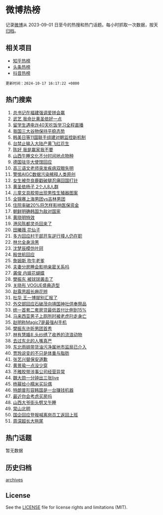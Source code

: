 # 微博热榜

记录[微博](https://www.weibo.com)从 2023-09-01 日至今的热搜和热门话题。每小时抓取一次数据，按天[归档](archives)。

## 相关项目

- [知乎热榜](https://github.com/hotarchive/zhihu)
- [头条热榜](https://github.com/hotarchive/toutiao)
- [抖音热榜](https://github.com/hotarchive/douyin)


`更新时间：2024-10-17 16:17:22 +0800`

## 热门搜索

1. [总书记在福建强调爱拼会赢](https://m.weibo.cn/search?containerid=100103type%3D1%26t%3D10%26q%3D%23%E6%80%BB%E4%B9%A6%E8%AE%B0%E5%9C%A8%E7%A6%8F%E5%BB%BA%E5%BC%BA%E8%B0%83%E7%88%B1%E6%8B%BC%E4%BC%9A%E8%B5%A2%23&stream_entry_id=51&isnewpage=1&extparam=seat%3D1%26pos%3D0%26dgr%3D0%26cate%3D10103%26q%3D%2523%25E6%2580%25BB%25E4%25B9%25A6%25E8%25AE%25B0%25E5%259C%25A8%25E7%25A6%258F%25E5%25BB%25BA%25E5%25BC%25BA%25E8%25B0%2583%25E7%2588%25B1%25E6%258B%25BC%25E4%25BC%259A%25E8%25B5%25A2%2523%26filter_type%3Drealtimehot%26stream_entry_id%3D51%26c_type%3D51%26display_time%3D1729153041%26pre_seqid%3D17291530415160383026915)
1. [武艺 我命比黄圣依好一点](https://m.weibo.cn/search?containerid=100103type%3D1%26t%3D10%26q%3D%E6%AD%A6%E8%89%BA+%E6%88%91%E5%91%BD%E6%AF%94%E9%BB%84%E5%9C%A3%E4%BE%9D%E5%A5%BD%E4%B8%80%E7%82%B9&stream_entry_id=31&isnewpage=1&extparam=seat%3D1%26cate%3D5001%26lcate%3D5001%26band_rank%3D1%26stream_entry_id%3D31%26pos%3D0%26dgr%3D0%26realpos%3D1%26q%3D%25E6%25AD%25A6%25E8%2589%25BA%2520%25E6%2588%2591%25E5%2591%25BD%25E6%25AF%2594%25E9%25BB%2584%25E5%259C%25A3%25E4%25BE%259D%25E5%25A5%25BD%25E4%25B8%2580%25E7%2582%25B9%26filter_type%3Drealtimehot%26flag%3D1%26c_type%3D31%26display_time%3D1729153041%26pre_seqid%3D17291530415160383026915)
1. [留学生遇电诈40天吃饭学习全程直播](https://m.weibo.cn/search?containerid=100103type%3D1%26t%3D10%26q%3D%23%E7%95%99%E5%AD%A6%E7%94%9F%E9%81%87%E7%94%B5%E8%AF%8840%E5%A4%A9%E5%90%83%E9%A5%AD%E5%AD%A6%E4%B9%A0%E5%85%A8%E7%A8%8B%E7%9B%B4%E6%92%AD%23&stream_entry_id=31&isnewpage=1&extparam=seat%3D1%26cate%3D5001%26lcate%3D5001%26band_rank%3D2%26stream_entry_id%3D31%26pos%3D1%26dgr%3D0%26realpos%3D2%26q%3D%2523%25E7%2595%2599%25E5%25AD%25A6%25E7%2594%259F%25E9%2581%2587%25E7%2594%25B5%25E8%25AF%258840%25E5%25A4%25A9%25E5%2590%2583%25E9%25A5%25AD%25E5%25AD%25A6%25E4%25B9%25A0%25E5%2585%25A8%25E7%25A8%258B%25E7%259B%25B4%25E6%2592%25AD%2523%26filter_type%3Drealtimehot%26flag%3D1%26c_type%3D31%26display_time%3D1729153041%26pre_seqid%3D17291530415160383026915)
1. [我国三大谷物保持平稳态势](https://m.weibo.cn/search?containerid=100103type%3D1%26t%3D10%26q%3D%23%E6%88%91%E5%9B%BD%E4%B8%89%E5%A4%A7%E8%B0%B7%E7%89%A9%E4%BF%9D%E6%8C%81%E5%B9%B3%E7%A8%B3%E6%80%81%E5%8A%BF%23&stream_entry_id=31&isnewpage=1&extparam=seat%3D1%26cate%3D5001%26lcate%3D5001%26band_rank%3D3%26stream_entry_id%3D31%26pos%3D2%26dgr%3D0%26realpos%3D3%26q%3D%2523%25E6%2588%2591%25E5%259B%25BD%25E4%25B8%2589%25E5%25A4%25A7%25E8%25B0%25B7%25E7%2589%25A9%25E4%25BF%259D%25E6%258C%2581%25E5%25B9%25B3%25E7%25A8%25B3%25E6%2580%2581%25E5%258A%25BF%2523%26filter_type%3Drealtimehot%26flag%3D0%26c_type%3D31%26display_time%3D1729153041%26pre_seqid%3D17291530415160383026915)
1. [韩美日等11国联手组建对朝监控新机制](https://m.weibo.cn/search?containerid=100103type%3D1%26t%3D10%26q%3D%23%E9%9F%A9%E7%BE%8E%E6%97%A5%E7%AD%8911%E5%9B%BD%E8%81%94%E6%89%8B%E7%BB%84%E5%BB%BA%E5%AF%B9%E6%9C%9D%E7%9B%91%E6%8E%A7%E6%96%B0%E6%9C%BA%E5%88%B6%23&stream_entry_id=31&isnewpage=1&extparam=seat%3D1%26cate%3D5001%26lcate%3D5001%26band_rank%3D4%26stream_entry_id%3D31%26pos%3D3%26dgr%3D0%26realpos%3D4%26q%3D%2523%25E9%259F%25A9%25E7%25BE%258E%25E6%2597%25A5%25E7%25AD%258911%25E5%259B%25BD%25E8%2581%2594%25E6%2589%258B%25E7%25BB%2584%25E5%25BB%25BA%25E5%25AF%25B9%25E6%259C%259D%25E7%259B%2591%25E6%258E%25A7%25E6%2596%25B0%25E6%259C%25BA%25E5%2588%25B6%2523%26filter_type%3Drealtimehot%26flag%3D1%26c_type%3D31%26display_time%3D1729153041%26pre_seqid%3D17291530415160383026915)
1. [台禁止输入大陆产黄飞红花生](https://m.weibo.cn/search?containerid=100103type%3D1%26t%3D10%26q%3D%23%E5%8F%B0%E7%A6%81%E6%AD%A2%E8%BE%93%E5%85%A5%E5%A4%A7%E9%99%86%E4%BA%A7%E9%BB%84%E9%A3%9E%E7%BA%A2%E8%8A%B1%E7%94%9F%23&stream_entry_id=31&isnewpage=1&extparam=seat%3D1%26cate%3D5001%26lcate%3D5001%26band_rank%3D5%26stream_entry_id%3D31%26pos%3D4%26dgr%3D0%26realpos%3D5%26q%3D%2523%25E5%258F%25B0%25E7%25A6%2581%25E6%25AD%25A2%25E8%25BE%2593%25E5%2585%25A5%25E5%25A4%25A7%25E9%2599%2586%25E4%25BA%25A7%25E9%25BB%2584%25E9%25A3%259E%25E7%25BA%25A2%25E8%258A%25B1%25E7%2594%259F%2523%26filter_type%3Drealtimehot%26flag%3D2%26c_type%3D31%26display_time%3D1729153041%26pre_seqid%3D17291530415160383026915)
1. [陈好 我是赢家我不要](https://m.weibo.cn/search?containerid=100103type%3D1%26t%3D10%26q%3D%E9%99%88%E5%A5%BD+%E6%88%91%E6%98%AF%E8%B5%A2%E5%AE%B6%E6%88%91%E4%B8%8D%E8%A6%81&stream_entry_id=31&isnewpage=1&extparam=seat%3D1%26cate%3D5001%26lcate%3D5001%26band_rank%3D6%26stream_entry_id%3D31%26pos%3D5%26dgr%3D0%26realpos%3D6%26q%3D%25E9%2599%2588%25E5%25A5%25BD%2520%25E6%2588%2591%25E6%2598%25AF%25E8%25B5%25A2%25E5%25AE%25B6%25E6%2588%2591%25E4%25B8%258D%25E8%25A6%2581%26filter_type%3Drealtimehot%26flag%3D0%26c_type%3D31%26display_time%3D1729153041%26pre_seqid%3D17291530415160383026915)
1. [山西午睡文化不分时间地点物种](https://m.weibo.cn/search?containerid=100103type%3D1%26t%3D10%26q%3D%23%E5%B1%B1%E8%A5%BF%E5%8D%88%E7%9D%A1%E6%96%87%E5%8C%96%E4%B8%8D%E5%88%86%E6%97%B6%E9%97%B4%E5%9C%B0%E7%82%B9%E7%89%A9%E7%A7%8D%23&stream_entry_id=31&isnewpage=1&extparam=seat%3D1%26cate%3D5001%26lcate%3D5001%26band_rank%3D7%26stream_entry_id%3D31%26pos%3D6%26dgr%3D0%26realpos%3D7%26q%3D%2523%25E5%25B1%25B1%25E8%25A5%25BF%25E5%258D%2588%25E7%259D%25A1%25E6%2596%2587%25E5%258C%2596%25E4%25B8%258D%25E5%2588%2586%25E6%2597%25B6%25E9%2597%25B4%25E5%259C%25B0%25E7%2582%25B9%25E7%2589%25A9%25E7%25A7%258D%2523%26filter_type%3Drealtimehot%26flag%3D0%26c_type%3D31%26display_time%3D1729153041%26pre_seqid%3D17291530415160383026915)
1. [德国驻华大使馆回应](https://m.weibo.cn/search?containerid=100103type%3D1%26t%3D10%26q%3D%23%E5%BE%B7%E5%9B%BD%E9%A9%BB%E5%8D%8E%E5%A4%A7%E4%BD%BF%E9%A6%86%E5%9B%9E%E5%BA%94%23&stream_entry_id=31&isnewpage=1&extparam=seat%3D1%26cate%3D5001%26lcate%3D5001%26band_rank%3D8%26stream_entry_id%3D31%26pos%3D7%26dgr%3D0%26realpos%3D8%26q%3D%2523%25E5%25BE%25B7%25E5%259B%25BD%25E9%25A9%25BB%25E5%258D%258E%25E5%25A4%25A7%25E4%25BD%25BF%25E9%25A6%2586%25E5%259B%259E%25E5%25BA%2594%2523%26filter_type%3Drealtimehot%26flag%3D0%26c_type%3D31%26display_time%3D1729153041%26pre_seqid%3D17291530415160383026915)
1. [高三语文老师突发疾病双眼失明](https://m.weibo.cn/search?containerid=100103type%3D1%26t%3D10%26q%3D%23%E9%AB%98%E4%B8%89%E8%AF%AD%E6%96%87%E8%80%81%E5%B8%88%E7%AA%81%E5%8F%91%E7%96%BE%E7%97%85%E5%8F%8C%E7%9C%BC%E5%A4%B1%E6%98%8E%23&stream_entry_id=31&isnewpage=1&extparam=seat%3D1%26cate%3D5001%26lcate%3D5001%26band_rank%3D9%26stream_entry_id%3D31%26pos%3D8%26dgr%3D0%26realpos%3D9%26q%3D%2523%25E9%25AB%2598%25E4%25B8%2589%25E8%25AF%25AD%25E6%2596%2587%25E8%2580%2581%25E5%25B8%2588%25E7%25AA%2581%25E5%258F%2591%25E7%2596%25BE%25E7%2597%2585%25E5%258F%258C%25E7%259C%25BC%25E5%25A4%25B1%25E6%2598%258E%2523%26filter_type%3Drealtimehot%26flag%3D1%26c_type%3D31%26display_time%3D1729153041%26pre_seqid%3D17291530415160383026915)
1. [警惕AIGC数据污染稀释人类原创](https://m.weibo.cn/search?containerid=100103type%3D1%26t%3D10%26q%3D%23%E8%AD%A6%E6%83%95AIGC%E6%95%B0%E6%8D%AE%E6%B1%A1%E6%9F%93%E7%A8%80%E9%87%8A%E4%BA%BA%E7%B1%BB%E5%8E%9F%E5%88%9B%23&stream_entry_id=31&isnewpage=1&extparam=seat%3D1%26cate%3D5001%26lcate%3D5001%26band_rank%3D10%26stream_entry_id%3D31%26pos%3D9%26dgr%3D0%26realpos%3D10%26q%3D%2523%25E8%25AD%25A6%25E6%2583%2595AIGC%25E6%2595%25B0%25E6%258D%25AE%25E6%25B1%25A1%25E6%259F%2593%25E7%25A8%2580%25E9%2587%258A%25E4%25BA%25BA%25E7%25B1%25BB%25E5%258E%259F%25E5%2588%259B%2523%26filter_type%3Drealtimehot%26flag%3D1%26c_type%3D31%26display_time%3D1729153041%26pre_seqid%3D17291530415160383026915)
1. [女生被奈良鹿戳破腿忍痛回国打针](https://m.weibo.cn/search?containerid=100103type%3D1%26t%3D10%26q%3D%23%E5%A5%B3%E7%94%9F%E8%A2%AB%E5%A5%88%E8%89%AF%E9%B9%BF%E6%88%B3%E7%A0%B4%E8%85%BF%E5%BF%8D%E7%97%9B%E5%9B%9E%E5%9B%BD%E6%89%93%E9%92%88%23&stream_entry_id=31&isnewpage=1&extparam=seat%3D1%26cate%3D5001%26lcate%3D5001%26band_rank%3D11%26stream_entry_id%3D31%26pos%3D10%26dgr%3D0%26realpos%3D11%26q%3D%2523%25E5%25A5%25B3%25E7%2594%259F%25E8%25A2%25AB%25E5%25A5%2588%25E8%2589%25AF%25E9%25B9%25BF%25E6%2588%25B3%25E7%25A0%25B4%25E8%2585%25BF%25E5%25BF%258D%25E7%2597%259B%25E5%259B%259E%25E5%259B%25BD%25E6%2589%2593%25E9%2592%2588%2523%26filter_type%3Drealtimehot%26flag%3D2%26c_type%3D31%26display_time%3D1729153041%26pre_seqid%3D17291530415160383026915)
1. [黄圣依杨子 2个人8人群](https://m.weibo.cn/search?containerid=100103type%3D1%26t%3D10%26q%3D%E9%BB%84%E5%9C%A3%E4%BE%9D%E6%9D%A8%E5%AD%90+2%E4%B8%AA%E4%BA%BA8%E4%BA%BA%E7%BE%A4&stream_entry_id=31&isnewpage=1&extparam=seat%3D1%26cate%3D5001%26lcate%3D5001%26band_rank%3D12%26stream_entry_id%3D31%26pos%3D11%26dgr%3D0%26realpos%3D12%26q%3D%25E9%25BB%2584%25E5%259C%25A3%25E4%25BE%259D%25E6%259D%25A8%25E5%25AD%2590%25202%25E4%25B8%25AA%25E4%25BA%25BA8%25E4%25BA%25BA%25E7%25BE%25A4%26filter_type%3Drealtimehot%26flag%3D2%26c_type%3D31%26display_time%3D1729153041%26pre_seqid%3D17291530415160383026915)
1. [儿童文具胶带出现男性生殖器图案](https://m.weibo.cn/search?containerid=100103type%3D1%26t%3D10%26q%3D%23%E5%84%BF%E7%AB%A5%E6%96%87%E5%85%B7%E8%83%B6%E5%B8%A6%E5%87%BA%E7%8E%B0%E7%94%B7%E6%80%A7%E7%94%9F%E6%AE%96%E5%99%A8%E5%9B%BE%E6%A1%88%23&stream_entry_id=31&isnewpage=1&extparam=seat%3D1%26cate%3D5001%26lcate%3D5001%26band_rank%3D13%26stream_entry_id%3D31%26pos%3D12%26dgr%3D0%26realpos%3D13%26q%3D%2523%25E5%2584%25BF%25E7%25AB%25A5%25E6%2596%2587%25E5%2585%25B7%25E8%2583%25B6%25E5%25B8%25A6%25E5%2587%25BA%25E7%258E%25B0%25E7%2594%25B7%25E6%2580%25A7%25E7%2594%259F%25E6%25AE%2596%25E5%2599%25A8%25E5%259B%25BE%25E6%25A1%2588%2523%26filter_type%3Drealtimehot%26flag%3D2%26c_type%3D31%26display_time%3D1729153041%26pre_seqid%3D17291530415160383026915)
1. [全锦赛上海男团vs吉林男团](https://m.weibo.cn/search?containerid=100103type%3D1%26t%3D10%26q%3D%23%E5%85%A8%E9%94%A6%E8%B5%9B%E4%B8%8A%E6%B5%B7%E7%94%B7%E5%9B%A2vs%E5%90%89%E6%9E%97%E7%94%B7%E5%9B%A2%23&stream_entry_id=31&isnewpage=1&extparam=seat%3D1%26cate%3D5001%26lcate%3D5001%26band_rank%3D14%26stream_entry_id%3D31%26pos%3D13%26dgr%3D0%26realpos%3D14%26q%3D%2523%25E5%2585%25A8%25E9%2594%25A6%25E8%25B5%259B%25E4%25B8%258A%25E6%25B5%25B7%25E7%2594%25B7%25E5%259B%25A2vs%25E5%2590%2589%25E6%259E%2597%25E7%2594%25B7%25E5%259B%25A2%2523%26filter_type%3Drealtimehot%26flag%3D1%26c_type%3D31%26display_time%3D1729153041%26pre_seqid%3D17291530415160383026915)
1. [住院率破20%将怎样影响医保资金](https://m.weibo.cn/search?containerid=100103type%3D1%26t%3D10%26q%3D%23%E4%BD%8F%E9%99%A2%E7%8E%87%E7%A0%B420%25%E5%B0%86%E6%80%8E%E6%A0%B7%E5%BD%B1%E5%93%8D%E5%8C%BB%E4%BF%9D%E8%B5%84%E9%87%91%23&stream_entry_id=31&isnewpage=1&extparam=seat%3D1%26cate%3D5001%26lcate%3D5001%26band_rank%3D15%26stream_entry_id%3D31%26pos%3D14%26dgr%3D0%26realpos%3D15%26q%3D%2523%25E4%25BD%258F%25E9%2599%25A2%25E7%258E%2587%25E7%25A0%25B420%2525%25E5%25B0%2586%25E6%2580%258E%25E6%25A0%25B7%25E5%25BD%25B1%25E5%2593%258D%25E5%258C%25BB%25E4%25BF%259D%25E8%25B5%2584%25E9%2587%2591%2523%26filter_type%3Drealtimehot%26flag%3D1%26c_type%3D31%26display_time%3D1729153041%26pre_seqid%3D17291530415160383026915)
1. [朝鲜明确韩国为敌对国家](https://m.weibo.cn/search?containerid=100103type%3D1%26t%3D10%26q%3D%23%E6%9C%9D%E9%B2%9C%E6%98%8E%E7%A1%AE%E9%9F%A9%E5%9B%BD%E4%B8%BA%E6%95%8C%E5%AF%B9%E5%9B%BD%E5%AE%B6%23&stream_entry_id=31&isnewpage=1&extparam=seat%3D1%26cate%3D5001%26lcate%3D5001%26band_rank%3D16%26stream_entry_id%3D31%26pos%3D15%26dgr%3D0%26realpos%3D16%26q%3D%2523%25E6%259C%259D%25E9%25B2%259C%25E6%2598%258E%25E7%25A1%25AE%25E9%259F%25A9%25E5%259B%25BD%25E4%25B8%25BA%25E6%2595%258C%25E5%25AF%25B9%25E5%259B%25BD%25E5%25AE%25B6%2523%26filter_type%3Drealtimehot%26flag%3D0%26c_type%3D31%26display_time%3D1729153041%26pre_seqid%3D17291530415160383026915)
1. [黄晓明特效](https://m.weibo.cn/search?containerid=100103type%3D1%26t%3D10%26q%3D%E9%BB%84%E6%99%93%E6%98%8E%E7%89%B9%E6%95%88&stream_entry_id=31&isnewpage=1&extparam=seat%3D1%26cate%3D5001%26lcate%3D5001%26band_rank%3D17%26stream_entry_id%3D31%26pos%3D16%26dgr%3D0%26realpos%3D17%26q%3D%25E9%25BB%2584%25E6%2599%2593%25E6%2598%258E%25E7%2589%25B9%25E6%2595%2588%26filter_type%3Drealtimehot%26flag%3D1%26c_type%3D31%26display_time%3D1729153041%26pre_seqid%3D17291530415160383026915)
1. [港风陈都灵杀回来了](https://m.weibo.cn/search?containerid=100103type%3D1%26t%3D10%26q%3D%23%E6%B8%AF%E9%A3%8E%E9%99%88%E9%83%BD%E7%81%B5%E6%9D%80%E5%9B%9E%E6%9D%A5%E4%BA%86%23&stream_entry_id=31&isnewpage=1&extparam=seat%3D1%26cate%3D5001%26lcate%3D5001%26band_rank%3D18%26stream_entry_id%3D31%26pos%3D17%26dgr%3D0%26realpos%3D18%26q%3D%2523%25E6%25B8%25AF%25E9%25A3%258E%25E9%2599%2588%25E9%2583%25BD%25E7%2581%25B5%25E6%259D%2580%25E5%259B%259E%25E6%259D%25A5%25E4%25BA%2586%2523%26filter_type%3Drealtimehot%26flag%3D0%26c_type%3D31%26display_time%3D1729153041%26pre_seqid%3D17291530415160383026915)
1. [田曦薇 花仙子](https://m.weibo.cn/search?containerid=100103type%3D1%26t%3D10%26q%3D%E7%94%B0%E6%9B%A6%E8%96%87+%E8%8A%B1%E4%BB%99%E5%AD%90&stream_entry_id=31&isnewpage=1&extparam=seat%3D1%26cate%3D5001%26lcate%3D5001%26band_rank%3D19%26stream_entry_id%3D31%26pos%3D18%26dgr%3D0%26realpos%3D19%26q%3D%25E7%2594%25B0%25E6%259B%25A6%25E8%2596%2587%2520%25E8%258A%25B1%25E4%25BB%2599%25E5%25AD%2590%26filter_type%3Drealtimehot%26flag%3D0%26c_type%3D31%26display_time%3D1729153041%26pre_seqid%3D17291530415160383026915)
1. [多方回应村干部开车逆行撞人仍在职](https://m.weibo.cn/search?containerid=100103type%3D1%26t%3D10%26q%3D%23%E5%A4%9A%E6%96%B9%E5%9B%9E%E5%BA%94%E6%9D%91%E5%B9%B2%E9%83%A8%E5%BC%80%E8%BD%A6%E9%80%86%E8%A1%8C%E6%92%9E%E4%BA%BA%E4%BB%8D%E5%9C%A8%E8%81%8C%23&stream_entry_id=31&isnewpage=1&extparam=seat%3D1%26cate%3D5001%26lcate%3D5001%26band_rank%3D20%26stream_entry_id%3D31%26pos%3D19%26dgr%3D0%26realpos%3D20%26q%3D%2523%25E5%25A4%259A%25E6%2596%25B9%25E5%259B%259E%25E5%25BA%2594%25E6%259D%2591%25E5%25B9%25B2%25E9%2583%25A8%25E5%25BC%2580%25E8%25BD%25A6%25E9%2580%2586%25E8%25A1%258C%25E6%2592%259E%25E4%25BA%25BA%25E4%25BB%258D%25E5%259C%25A8%25E8%2581%258C%2523%26filter_type%3Drealtimehot%26flag%3D1%26c_type%3D31%26display_time%3D1729153041%26pre_seqid%3D17291530415160383026915)
1. [林允全身涂黑](https://m.weibo.cn/search?containerid=100103type%3D1%26t%3D10%26q%3D%23%E6%9E%97%E5%85%81%E5%85%A8%E8%BA%AB%E6%B6%82%E9%BB%91%23&stream_entry_id=31&isnewpage=1&extparam=seat%3D1%26cate%3D5001%26lcate%3D5001%26band_rank%3D21%26stream_entry_id%3D31%26pos%3D20%26dgr%3D0%26realpos%3D21%26q%3D%2523%25E6%259E%2597%25E5%2585%2581%25E5%2585%25A8%25E8%25BA%25AB%25E6%25B6%2582%25E9%25BB%2591%2523%26filter_type%3Drealtimehot%26flag%3D2%26c_type%3D31%26display_time%3D1729153041%26pre_seqid%3D17291530415160383026915)
1. [沈梦辰模仿叶珂](https://m.weibo.cn/search?containerid=100103type%3D1%26t%3D10%26q%3D%23%E6%B2%88%E6%A2%A6%E8%BE%B0%E6%A8%A1%E4%BB%BF%E5%8F%B6%E7%8F%82%23&stream_entry_id=31&isnewpage=1&extparam=seat%3D1%26cate%3D5001%26lcate%3D5001%26band_rank%3D22%26stream_entry_id%3D31%26pos%3D21%26dgr%3D0%26realpos%3D22%26q%3D%2523%25E6%25B2%2588%25E6%25A2%25A6%25E8%25BE%25B0%25E6%25A8%25A1%25E4%25BB%25BF%25E5%258F%25B6%25E7%258F%2582%2523%26filter_type%3Drealtimehot%26flag%3D2%26c_type%3D31%26display_time%3D1729153041%26pre_seqid%3D17291530415160383026915)
1. [殷世航回应](https://m.weibo.cn/search?containerid=100103type%3D1%26t%3D10%26q%3D%E6%AE%B7%E4%B8%96%E8%88%AA%E5%9B%9E%E5%BA%94&stream_entry_id=31&isnewpage=1&extparam=seat%3D1%26cate%3D5001%26lcate%3D5001%26band_rank%3D23%26stream_entry_id%3D31%26pos%3D22%26dgr%3D0%26realpos%3D23%26q%3D%25E6%25AE%25B7%25E4%25B8%2596%25E8%2588%25AA%25E5%259B%259E%25E5%25BA%2594%26filter_type%3Drealtimehot%26flag%3D0%26c_type%3D31%26display_time%3D1729153041%26pre_seqid%3D17291530415160383026915)
1. [詹姆斯 吹牛老爹](https://m.weibo.cn/search?containerid=100103type%3D1%26t%3D10%26q%3D%E8%A9%B9%E5%A7%86%E6%96%AF+%E5%90%B9%E7%89%9B%E8%80%81%E7%88%B9&stream_entry_id=31&isnewpage=1&extparam=seat%3D1%26cate%3D5001%26lcate%3D5001%26band_rank%3D24%26stream_entry_id%3D31%26pos%3D23%26dgr%3D0%26realpos%3D24%26q%3D%25E8%25A9%25B9%25E5%25A7%2586%25E6%2596%25AF%2520%25E5%2590%25B9%25E7%2589%259B%25E8%2580%2581%25E7%2588%25B9%26filter_type%3Drealtimehot%26flag%3D0%26c_type%3D31%26display_time%3D1729153041%26pre_seqid%3D17291530415160383026915)
1. [夫妻分房睡会影响亲密关系吗](https://m.weibo.cn/search?containerid=100103type%3D1%26t%3D10%26q%3D%E5%A4%AB%E5%A6%BB%E5%88%86%E6%88%BF%E7%9D%A1%E4%BC%9A%E5%BD%B1%E5%93%8D%E4%BA%B2%E5%AF%86%E5%85%B3%E7%B3%BB%E5%90%97&stream_entry_id=31&isnewpage=1&extparam=seat%3D1%26cate%3D5001%26lcate%3D5001%26band_rank%3D25%26stream_entry_id%3D31%26pos%3D24%26dgr%3D0%26realpos%3D25%26q%3D%25E5%25A4%25AB%25E5%25A6%25BB%25E5%2588%2586%25E6%2588%25BF%25E7%259D%25A1%25E4%25BC%259A%25E5%25BD%25B1%25E5%2593%258D%25E4%25BA%25B2%25E5%25AF%2586%25E5%2585%25B3%25E7%25B3%25BB%25E5%2590%2597%26filter_type%3Drealtimehot%26flag%3D1%26c_type%3D31%26display_time%3D1729153041%26pre_seqid%3D17291530415160383026915)
1. [龚俊 内娱花蝴蝶](https://m.weibo.cn/search?containerid=100103type%3D1%26t%3D10%26q%3D%E9%BE%9A%E4%BF%8A+%E5%86%85%E5%A8%B1%E8%8A%B1%E8%9D%B4%E8%9D%B6&stream_entry_id=31&isnewpage=1&extparam=seat%3D1%26cate%3D5001%26lcate%3D5001%26band_rank%3D26%26stream_entry_id%3D31%26pos%3D25%26dgr%3D0%26realpos%3D26%26q%3D%25E9%25BE%259A%25E4%25BF%258A%2520%25E5%2586%2585%25E5%25A8%25B1%25E8%258A%25B1%25E8%259D%25B4%25E8%259D%25B6%26filter_type%3Drealtimehot%26flag%3D1%26c_type%3D31%26display_time%3D1729153041%26pre_seqid%3D17291530415160383026915)
1. [樊振东 被球球袭击了](https://m.weibo.cn/search?containerid=100103type%3D1%26t%3D10%26q%3D%E6%A8%8A%E6%8C%AF%E4%B8%9C+%E8%A2%AB%E7%90%83%E7%90%83%E8%A2%AD%E5%87%BB%E4%BA%86&stream_entry_id=31&isnewpage=1&extparam=seat%3D1%26cate%3D5001%26lcate%3D5001%26band_rank%3D27%26stream_entry_id%3D31%26pos%3D26%26dgr%3D0%26realpos%3D27%26q%3D%25E6%25A8%258A%25E6%258C%25AF%25E4%25B8%259C%2520%25E8%25A2%25AB%25E7%2590%2583%25E7%2590%2583%25E8%25A2%25AD%25E5%2587%25BB%25E4%25BA%2586%26filter_type%3Drealtimehot%26flag%3D1%26c_type%3D31%26display_time%3D1729153041%26pre_seqid%3D17291530415160383026915)
1. [关晓彤 VOGUE盛典造型](https://m.weibo.cn/search?containerid=100103type%3D1%26t%3D10%26q%3D%E5%85%B3%E6%99%93%E5%BD%A4+VOGUE%E7%9B%9B%E5%85%B8%E9%80%A0%E5%9E%8B&stream_entry_id=31&isnewpage=1&extparam=seat%3D1%26cate%3D5001%26lcate%3D5001%26band_rank%3D28%26stream_entry_id%3D31%26pos%3D27%26dgr%3D0%26realpos%3D28%26q%3D%25E5%2585%25B3%25E6%2599%2593%25E5%25BD%25A4%2520VOGUE%25E7%259B%259B%25E5%2585%25B8%25E9%2580%25A0%25E5%259E%258B%26filter_type%3Drealtimehot%26flag%3D1%26c_type%3D31%26display_time%3D1729153041%26pre_seqid%3D17291530415160383026915)
1. [赵露思超长麻花辫](https://m.weibo.cn/search?containerid=100103type%3D1%26t%3D10%26q%3D%23%E8%B5%B5%E9%9C%B2%E6%80%9D%E8%B6%85%E9%95%BF%E9%BA%BB%E8%8A%B1%E8%BE%AB%23&stream_entry_id=31&isnewpage=1&extparam=seat%3D1%26cate%3D5001%26lcate%3D5001%26band_rank%3D29%26stream_entry_id%3D31%26pos%3D28%26dgr%3D0%26realpos%3D29%26q%3D%2523%25E8%25B5%25B5%25E9%259C%25B2%25E6%2580%259D%25E8%25B6%2585%25E9%2595%25BF%25E9%25BA%25BB%25E8%258A%25B1%25E8%25BE%25AB%2523%26filter_type%3Drealtimehot%26flag%3D1%26c_type%3D31%26display_time%3D1729153041%26pre_seqid%3D17291530415160383026915)
1. [杜华 王一博就别汇报了](https://m.weibo.cn/search?containerid=100103type%3D1%26t%3D10%26q%3D%E6%9D%9C%E5%8D%8E+%E7%8E%8B%E4%B8%80%E5%8D%9A%E5%B0%B1%E5%88%AB%E6%B1%87%E6%8A%A5%E4%BA%86&stream_entry_id=31&isnewpage=1&extparam=seat%3D1%26cate%3D5001%26lcate%3D5001%26band_rank%3D30%26stream_entry_id%3D31%26pos%3D29%26dgr%3D0%26realpos%3D30%26q%3D%25E6%259D%259C%25E5%258D%258E%2520%25E7%258E%258B%25E4%25B8%2580%25E5%258D%259A%25E5%25B0%25B1%25E5%2588%25AB%25E6%25B1%2587%25E6%258A%25A5%25E4%25BA%2586%26filter_type%3Drealtimehot%26flag%3D0%26c_type%3D31%26display_time%3D1729153041%26pre_seqid%3D17291530415160383026915)
1. [外交部回应石破茂向靖国神社供奉祭品](https://m.weibo.cn/search?containerid=100103type%3D1%26t%3D10%26q%3D%23%E5%A4%96%E4%BA%A4%E9%83%A8%E5%9B%9E%E5%BA%94%E7%9F%B3%E7%A0%B4%E8%8C%82%E5%90%91%E9%9D%96%E5%9B%BD%E7%A5%9E%E7%A4%BE%E4%BE%9B%E5%A5%89%E7%A5%AD%E5%93%81%23&stream_entry_id=31&isnewpage=1&extparam=seat%3D1%26cate%3D5001%26lcate%3D5001%26band_rank%3D31%26stream_entry_id%3D31%26pos%3D30%26dgr%3D0%26realpos%3D31%26q%3D%2523%25E5%25A4%2596%25E4%25BA%25A4%25E9%2583%25A8%25E5%259B%259E%25E5%25BA%2594%25E7%259F%25B3%25E7%25A0%25B4%25E8%258C%2582%25E5%2590%2591%25E9%259D%2596%25E5%259B%25BD%25E7%25A5%259E%25E7%25A4%25BE%25E4%25BE%259B%25E5%25A5%2589%25E7%25A5%25AD%25E5%2593%2581%2523%26filter_type%3Drealtimehot%26flag%3D1%26c_type%3D31%26display_time%3D1729153041%26pre_seqid%3D17291530415160383026915)
1. [统一首套二套房贷最低首付比例到15%](https://m.weibo.cn/search?containerid=100103type%3D1%26t%3D10%26q%3D%23%E7%BB%9F%E4%B8%80%E9%A6%96%E5%A5%97%E4%BA%8C%E5%A5%97%E6%88%BF%E8%B4%B7%E6%9C%80%E4%BD%8E%E9%A6%96%E4%BB%98%E6%AF%94%E4%BE%8B%E5%88%B015%25%23&stream_entry_id=31&isnewpage=1&extparam=seat%3D1%26cate%3D5001%26lcate%3D5001%26band_rank%3D32%26stream_entry_id%3D31%26pos%3D31%26dgr%3D0%26realpos%3D32%26q%3D%2523%25E7%25BB%259F%25E4%25B8%2580%25E9%25A6%2596%25E5%25A5%2597%25E4%25BA%258C%25E5%25A5%2597%25E6%2588%25BF%25E8%25B4%25B7%25E6%259C%2580%25E4%25BD%258E%25E9%25A6%2596%25E4%25BB%2598%25E6%25AF%2594%25E4%25BE%258B%25E5%2588%25B015%2525%2523%26filter_type%3Drealtimehot%26flag%3D1%26c_type%3D31%26display_time%3D1729153041%26pre_seqid%3D17291530415160383026915)
1. [马来西亚男子上厕所时被老虎叼走身亡](https://m.weibo.cn/search?containerid=100103type%3D1%26t%3D10%26q%3D%23%E9%A9%AC%E6%9D%A5%E8%A5%BF%E4%BA%9A%E7%94%B7%E5%AD%90%E4%B8%8A%E5%8E%95%E6%89%80%E6%97%B6%E8%A2%AB%E8%80%81%E8%99%8E%E5%8F%BC%E8%B5%B0%E8%BA%AB%E4%BA%A1%23&stream_entry_id=31&isnewpage=1&extparam=seat%3D1%26cate%3D5001%26lcate%3D5001%26band_rank%3D33%26stream_entry_id%3D31%26pos%3D32%26dgr%3D0%26realpos%3D33%26q%3D%2523%25E9%25A9%25AC%25E6%259D%25A5%25E8%25A5%25BF%25E4%25BA%259A%25E7%2594%25B7%25E5%25AD%2590%25E4%25B8%258A%25E5%258E%2595%25E6%2589%2580%25E6%2597%25B6%25E8%25A2%25AB%25E8%2580%2581%25E8%2599%258E%25E5%258F%25BC%25E8%25B5%25B0%25E8%25BA%25AB%25E4%25BA%25A1%2523%26filter_type%3Drealtimehot%26flag%3D0%26c_type%3D31%26display_time%3D1729153041%26pre_seqid%3D17291530415160383026915)
1. [赵明称Magic7是最强AI手机](https://m.weibo.cn/search?containerid=100103type%3D1%26t%3D10%26q%3D%23%E8%B5%B5%E6%98%8E%E7%A7%B0Magic7%E6%98%AF%E6%9C%80%E5%BC%BAAI%E6%89%8B%E6%9C%BA%23&stream_entry_id=31&isnewpage=1&extparam=seat%3D1%26cate%3D5001%26lcate%3D5001%26band_rank%3D34%26stream_entry_id%3D31%26pos%3D33%26dgr%3D0%26realpos%3D34%26adid%3D259368%26q%3D%2523%25E8%25B5%25B5%25E6%2598%258E%25E7%25A7%25B0Magic7%25E6%2598%25AF%25E6%259C%2580%25E5%25BC%25BAAI%25E6%2589%258B%25E6%259C%25BA%2523%26filter_type%3Drealtimehot%26flag%3D0%26c_type%3D31%26display_time%3D1729153041%26pre_seqid%3D17291530415160383026915)
1. [樊振东许昕男团首秀](https://m.weibo.cn/search?containerid=100103type%3D1%26t%3D10%26q%3D%23%E6%A8%8A%E6%8C%AF%E4%B8%9C%E8%AE%B8%E6%98%95%E7%94%B7%E5%9B%A2%E9%A6%96%E7%A7%80%23&stream_entry_id=31&isnewpage=1&extparam=seat%3D1%26cate%3D5001%26lcate%3D5001%26band_rank%3D35%26stream_entry_id%3D31%26pos%3D34%26dgr%3D0%26realpos%3D35%26q%3D%2523%25E6%25A8%258A%25E6%258C%25AF%25E4%25B8%259C%25E8%25AE%25B8%25E6%2598%2595%25E7%2594%25B7%25E5%259B%25A2%25E9%25A6%2596%25E7%25A7%2580%2523%26filter_type%3Drealtimehot%26flag%3D0%26c_type%3D31%26display_time%3D1729153041%26pre_seqid%3D17291530415160383026915)
1. [林有慧婚礼头纱绣了收养的流浪动物](https://m.weibo.cn/search?containerid=100103type%3D1%26t%3D10%26q%3D%23%E6%9E%97%E6%9C%89%E6%85%A7%E5%A9%9A%E7%A4%BC%E5%A4%B4%E7%BA%B1%E7%BB%A3%E4%BA%86%E6%94%B6%E5%85%BB%E7%9A%84%E6%B5%81%E6%B5%AA%E5%8A%A8%E7%89%A9%23&stream_entry_id=31&isnewpage=1&extparam=seat%3D1%26cate%3D5001%26lcate%3D5001%26band_rank%3D36%26stream_entry_id%3D31%26pos%3D35%26dgr%3D0%26realpos%3D36%26q%3D%2523%25E6%259E%2597%25E6%259C%2589%25E6%2585%25A7%25E5%25A9%259A%25E7%25A4%25BC%25E5%25A4%25B4%25E7%25BA%25B1%25E7%25BB%25A3%25E4%25BA%2586%25E6%2594%25B6%25E5%2585%25BB%25E7%259A%2584%25E6%25B5%2581%25E6%25B5%25AA%25E5%258A%25A8%25E7%2589%25A9%2523%26filter_type%3Drealtimehot%26flag%3D1%26c_type%3D31%26display_time%3D1729153041%26pre_seqid%3D17291530415160383026915)
1. [去过东北的人嘴真严](https://m.weibo.cn/search?containerid=100103type%3D1%26t%3D10%26q%3D%23%E5%8E%BB%E8%BF%87%E4%B8%9C%E5%8C%97%E7%9A%84%E4%BA%BA%E5%98%B4%E7%9C%9F%E4%B8%A5%23&stream_entry_id=31&isnewpage=1&extparam=seat%3D1%26cate%3D5001%26lcate%3D5001%26band_rank%3D37%26stream_entry_id%3D31%26pos%3D36%26dgr%3D0%26realpos%3D37%26q%3D%2523%25E5%258E%25BB%25E8%25BF%2587%25E4%25B8%259C%25E5%258C%2597%25E7%259A%2584%25E4%25BA%25BA%25E5%2598%25B4%25E7%259C%259F%25E4%25B8%25A5%2523%26filter_type%3Drealtimehot%26flag%3D1%26c_type%3D31%26display_time%3D1729153041%26pre_seqid%3D17291530415160383026915)
1. [东北雨姐带货油污净属地市监局已介入](https://m.weibo.cn/search?containerid=100103type%3D1%26t%3D10%26q%3D%23%E4%B8%9C%E5%8C%97%E9%9B%A8%E5%A7%90%E5%B8%A6%E8%B4%A7%E6%B2%B9%E6%B1%A1%E5%87%80%E5%B1%9E%E5%9C%B0%E5%B8%82%E7%9B%91%E5%B1%80%E5%B7%B2%E4%BB%8B%E5%85%A5%23&stream_entry_id=31&isnewpage=1&extparam=seat%3D1%26cate%3D5001%26lcate%3D5001%26band_rank%3D38%26stream_entry_id%3D31%26pos%3D37%26dgr%3D0%26realpos%3D38%26q%3D%2523%25E4%25B8%259C%25E5%258C%2597%25E9%259B%25A8%25E5%25A7%2590%25E5%25B8%25A6%25E8%25B4%25A7%25E6%25B2%25B9%25E6%25B1%25A1%25E5%2587%2580%25E5%25B1%259E%25E5%259C%25B0%25E5%25B8%2582%25E7%259B%2591%25E5%25B1%2580%25E5%25B7%25B2%25E4%25BB%258B%25E5%2585%25A5%2523%26filter_type%3Drealtimehot%26flag%3D1%26c_type%3D31%26display_time%3D1729153041%26pre_seqid%3D17291530415160383026915)
1. [贾玲说变的不只是体重与脂肪](https://m.weibo.cn/search?containerid=100103type%3D1%26t%3D10%26q%3D%23%E8%B4%BE%E7%8E%B2%E8%AF%B4%E5%8F%98%E7%9A%84%E4%B8%8D%E5%8F%AA%E6%98%AF%E4%BD%93%E9%87%8D%E4%B8%8E%E8%84%82%E8%82%AA%23&stream_entry_id=31&isnewpage=1&extparam=seat%3D1%26cate%3D5001%26lcate%3D5001%26band_rank%3D39%26stream_entry_id%3D31%26pos%3D38%26dgr%3D0%26realpos%3D39%26q%3D%2523%25E8%25B4%25BE%25E7%258E%25B2%25E8%25AF%25B4%25E5%258F%2598%25E7%259A%2584%25E4%25B8%258D%25E5%258F%25AA%25E6%2598%25AF%25E4%25BD%2593%25E9%2587%258D%25E4%25B8%258E%25E8%2584%2582%25E8%2582%25AA%2523%26filter_type%3Drealtimehot%26flag%3D1%26c_type%3D31%26display_time%3D1729153041%26pre_seqid%3D17291530415160383026915)
1. [张艺兴替保安道歉](https://m.weibo.cn/search?containerid=100103type%3D1%26t%3D10%26q%3D%E5%BC%A0%E8%89%BA%E5%85%B4%E6%9B%BF%E4%BF%9D%E5%AE%89%E9%81%93%E6%AD%89&stream_entry_id=31&isnewpage=1&extparam=seat%3D1%26cate%3D5001%26lcate%3D5001%26band_rank%3D40%26stream_entry_id%3D31%26pos%3D39%26dgr%3D0%26realpos%3D40%26q%3D%25E5%25BC%25A0%25E8%2589%25BA%25E5%2585%25B4%25E6%259B%25BF%25E4%25BF%259D%25E5%25AE%2589%25E9%2581%2593%25E6%25AD%2589%26filter_type%3Drealtimehot%26flag%3D0%26c_type%3D31%26display_time%3D1729153041%26pre_seqid%3D17291530415160383026915)
1. [黄景瑜一点没少穿](https://m.weibo.cn/search?containerid=100103type%3D1%26t%3D10%26q%3D%23%E9%BB%84%E6%99%AF%E7%91%9C%E4%B8%80%E7%82%B9%E6%B2%A1%E5%B0%91%E7%A9%BF%23&stream_entry_id=31&isnewpage=1&extparam=seat%3D1%26cate%3D5001%26lcate%3D5001%26band_rank%3D41%26stream_entry_id%3D31%26pos%3D40%26dgr%3D0%26realpos%3D41%26q%3D%2523%25E9%25BB%2584%25E6%2599%25AF%25E7%2591%259C%25E4%25B8%2580%25E7%2582%25B9%25E6%25B2%25A1%25E5%25B0%2591%25E7%25A9%25BF%2523%26filter_type%3Drealtimehot%26flag%3D1%26c_type%3D31%26display_time%3D1729153041%26pre_seqid%3D17291530415160383026915)
1. [不雅胶带涉事公司经营异常](https://m.weibo.cn/search?containerid=100103type%3D1%26t%3D10%26q%3D%23%E4%B8%8D%E9%9B%85%E8%83%B6%E5%B8%A6%E6%B6%89%E4%BA%8B%E5%85%AC%E5%8F%B8%E7%BB%8F%E8%90%A5%E5%BC%82%E5%B8%B8%23&stream_entry_id=31&isnewpage=1&extparam=seat%3D1%26cate%3D5001%26lcate%3D5001%26band_rank%3D42%26stream_entry_id%3D31%26pos%3D41%26dgr%3D0%26realpos%3D42%26q%3D%2523%25E4%25B8%258D%25E9%259B%2585%25E8%2583%25B6%25E5%25B8%25A6%25E6%25B6%2589%25E4%25BA%258B%25E5%2585%25AC%25E5%258F%25B8%25E7%25BB%258F%25E8%2590%25A5%25E5%25BC%2582%25E5%25B8%25B8%2523%26filter_type%3Drealtimehot%26flag%3D1%26c_type%3D31%26display_time%3D1729153041%26pre_seqid%3D17291530415160383026915)
1. [魏大勋一分钟出三张live](https://m.weibo.cn/search?containerid=100103type%3D1%26t%3D10%26q%3D%E9%AD%8F%E5%A4%A7%E5%8B%8B%E4%B8%80%E5%88%86%E9%92%9F%E5%87%BA%E4%B8%89%E5%BC%A0live&stream_entry_id=31&isnewpage=1&extparam=seat%3D1%26cate%3D5001%26lcate%3D5001%26band_rank%3D43%26stream_entry_id%3D31%26pos%3D42%26dgr%3D0%26realpos%3D43%26q%3D%25E9%25AD%258F%25E5%25A4%25A7%25E5%258B%258B%25E4%25B8%2580%25E5%2588%2586%25E9%2592%259F%25E5%2587%25BA%25E4%25B8%2589%25E5%25BC%25A0live%26filter_type%3Drealtimehot%26flag%3D1%26c_type%3D31%26display_time%3D1729153041%26pre_seqid%3D17291530415160383026915)
1. [杨幂给小糯米买玩偶](https://m.weibo.cn/search?containerid=100103type%3D1%26t%3D10%26q%3D%23%E6%9D%A8%E5%B9%82%E7%BB%99%E5%B0%8F%E7%B3%AF%E7%B1%B3%E4%B9%B0%E7%8E%A9%E5%81%B6%23&stream_entry_id=31&isnewpage=1&extparam=seat%3D1%26cate%3D5001%26lcate%3D5001%26band_rank%3D44%26stream_entry_id%3D31%26pos%3D43%26dgr%3D0%26realpos%3D44%26q%3D%2523%25E6%259D%25A8%25E5%25B9%2582%25E7%25BB%2599%25E5%25B0%258F%25E7%25B3%25AF%25E7%25B1%25B3%25E4%25B9%25B0%25E7%258E%25A9%25E5%2581%25B6%2523%26filter_type%3Drealtimehot%26flag%3D0%26c_type%3D31%26display_time%3D1729153041%26pre_seqid%3D17291530415160383026915)
1. [特朗普形容韩国是一台赚钱机器](https://m.weibo.cn/search?containerid=100103type%3D1%26t%3D10%26q%3D%23%E7%89%B9%E6%9C%97%E6%99%AE%E5%BD%A2%E5%AE%B9%E9%9F%A9%E5%9B%BD%E6%98%AF%E4%B8%80%E5%8F%B0%E8%B5%9A%E9%92%B1%E6%9C%BA%E5%99%A8%23&stream_entry_id=31&isnewpage=1&extparam=seat%3D1%26cate%3D5001%26lcate%3D5001%26band_rank%3D45%26stream_entry_id%3D31%26pos%3D44%26dgr%3D0%26realpos%3D45%26q%3D%2523%25E7%2589%25B9%25E6%259C%2597%25E6%2599%25AE%25E5%25BD%25A2%25E5%25AE%25B9%25E9%259F%25A9%25E5%259B%25BD%25E6%2598%25AF%25E4%25B8%2580%25E5%258F%25B0%25E8%25B5%259A%25E9%2592%25B1%25E6%259C%25BA%25E5%2599%25A8%2523%26filter_type%3Drealtimehot%26flag%3D0%26c_type%3D31%26display_time%3D1729153041%26pre_seqid%3D17291530415160383026915)
1. [最近你会考虑买房吗](https://m.weibo.cn/search?containerid=100103type%3D1%26t%3D10%26q%3D%23%E6%9C%80%E8%BF%91%E4%BD%A0%E4%BC%9A%E8%80%83%E8%99%91%E4%B9%B0%E6%88%BF%E5%90%97%23&stream_entry_id=31&isnewpage=1&extparam=seat%3D1%26cate%3D5001%26lcate%3D5001%26band_rank%3D46%26stream_entry_id%3D31%26pos%3D45%26dgr%3D0%26realpos%3D46%26q%3D%2523%25E6%259C%2580%25E8%25BF%2591%25E4%25BD%25A0%25E4%25BC%259A%25E8%2580%2583%25E8%2599%2591%25E4%25B9%25B0%25E6%2588%25BF%25E5%2590%2597%2523%26filter_type%3Drealtimehot%26flag%3D1%26c_type%3D31%26display_time%3D1729153041%26pre_seqid%3D17291530415160383026915)
1. [山西大爷街头劈叉午睡](https://m.weibo.cn/search?containerid=100103type%3D1%26t%3D10%26q%3D%23%E5%B1%B1%E8%A5%BF%E5%A4%A7%E7%88%B7%E8%A1%97%E5%A4%B4%E5%8A%88%E5%8F%89%E5%8D%88%E7%9D%A1%23&stream_entry_id=31&isnewpage=1&extparam=seat%3D1%26cate%3D5001%26lcate%3D5001%26band_rank%3D47%26stream_entry_id%3D31%26pos%3D46%26dgr%3D0%26realpos%3D47%26q%3D%2523%25E5%25B1%25B1%25E8%25A5%25BF%25E5%25A4%25A7%25E7%2588%25B7%25E8%25A1%2597%25E5%25A4%25B4%25E5%258A%2588%25E5%258F%2589%25E5%258D%2588%25E7%259D%25A1%2523%26filter_type%3Drealtimehot%26flag%3D1%26c_type%3D31%26display_time%3D1729153041%26pre_seqid%3D17291530415160383026915)
1. [常山北明](https://m.weibo.cn/search?containerid=100103type%3D1%26t%3D10%26q%3D%E5%B8%B8%E5%B1%B1%E5%8C%97%E6%98%8E&stream_entry_id=31&isnewpage=1&extparam=seat%3D1%26cate%3D5001%26lcate%3D5001%26band_rank%3D48%26stream_entry_id%3D31%26pos%3D47%26dgr%3D0%26realpos%3D48%26q%3D%25E5%25B8%25B8%25E5%25B1%25B1%25E5%258C%2597%25E6%2598%258E%26filter_type%3Drealtimehot%26flag%3D1%26c_type%3D31%26display_time%3D1729153041%26pre_seqid%3D17291530415160383026915)
1. [国企回应登报喊离岗员工返回上班](https://m.weibo.cn/search?containerid=100103type%3D1%26t%3D10%26q%3D%23%E5%9B%BD%E4%BC%81%E5%9B%9E%E5%BA%94%E7%99%BB%E6%8A%A5%E5%96%8A%E7%A6%BB%E5%B2%97%E5%91%98%E5%B7%A5%E8%BF%94%E5%9B%9E%E4%B8%8A%E7%8F%AD%23&stream_entry_id=31&isnewpage=1&extparam=seat%3D1%26cate%3D5001%26lcate%3D5001%26band_rank%3D49%26stream_entry_id%3D31%26pos%3D48%26dgr%3D0%26realpos%3D49%26q%3D%2523%25E5%259B%25BD%25E4%25BC%2581%25E5%259B%259E%25E5%25BA%2594%25E7%2599%25BB%25E6%258A%25A5%25E5%2596%258A%25E7%25A6%25BB%25E5%25B2%2597%25E5%2591%2598%25E5%25B7%25A5%25E8%25BF%2594%25E5%259B%259E%25E4%25B8%258A%25E7%258F%25AD%2523%26filter_type%3Drealtimehot%26flag%3D0%26c_type%3D31%26display_time%3D1729153041%26pre_seqid%3D17291530415160383026915)
1. [周深超长大拖尾](https://m.weibo.cn/search?containerid=100103type%3D1%26t%3D10%26q%3D%E5%91%A8%E6%B7%B1%E8%B6%85%E9%95%BF%E5%A4%A7%E6%8B%96%E5%B0%BE&stream_entry_id=31&isnewpage=1&extparam=seat%3D1%26cate%3D5001%26lcate%3D5001%26band_rank%3D50%26stream_entry_id%3D31%26pos%3D49%26dgr%3D0%26realpos%3D50%26q%3D%25E5%2591%25A8%25E6%25B7%25B1%25E8%25B6%2585%25E9%2595%25BF%25E5%25A4%25A7%25E6%258B%2596%25E5%25B0%25BE%26filter_type%3Drealtimehot%26flag%3D1%26c_type%3D31%26display_time%3D1729153041%26pre_seqid%3D17291530415160383026915)

## 热门话题

暂无数据

## 历史归档

[archives](archives)

## License

See the [LICENSE](LICENSE) file for license rights and limitations (MIT).
